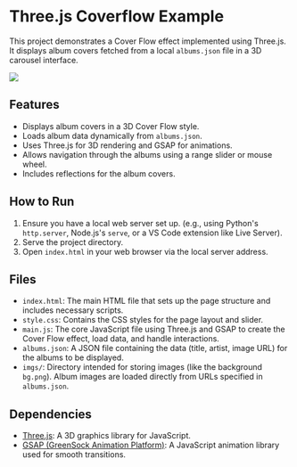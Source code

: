 # Three.js Coverflow Example

This project demonstrates a Cover Flow effect implemented using Three.js. It displays album covers fetched from a local `albums.json` file in a 3D carousel interface.

![](https://res.cloudinary.com/ddxwdqwkr/image/upload/v1743970602/addy/Screenshot_2025-04-06_at_1.16.33_PM.webp)

## Features

- Displays album covers in a 3D Cover Flow style.
- Loads album data dynamically from `albums.json`.
- Uses Three.js for 3D rendering and GSAP for animations.
- Allows navigation through the albums using a range slider or mouse wheel.
- Includes reflections for the album covers.

## How to Run

1.  Ensure you have a local web server set up. (e.g., using Python's `http.server`, Node.js's `serve`, or a VS Code extension like Live Server).
2.  Serve the project directory.
3.  Open `index.html` in your web browser via the local server address.

## Files

- `index.html`: The main HTML file that sets up the page structure and includes necessary scripts.
- `style.css`: Contains the CSS styles for the page layout and slider.
- `main.js`: The core JavaScript file using Three.js and GSAP to create the Cover Flow effect, load data, and handle interactions.
- `albums.json`: A JSON file containing the data (title, artist, image URL) for the albums to be displayed.
- `imgs/`: Directory intended for storing images (like the background `bg.png`). Album images are loaded directly from URLs specified in `albums.json`.

## Dependencies

- [Three.js](https://threejs.org/): A 3D graphics library for JavaScript.
- [GSAP (GreenSock Animation Platform)](https://greensock.com/gsap/): A JavaScript animation library used for smooth transitions.

